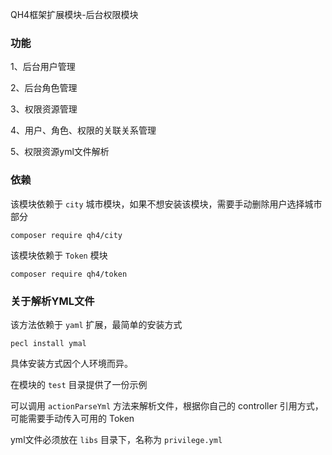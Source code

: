 QH4框架扩展模块-后台权限模块

### 功能
1、后台用户管理

2、后台角色管理

3、权限资源管理

4、用户、角色、权限的关联关系管理

5、权限资源yml文件解析

### 依赖
该模块依赖于 `city` 城市模块，如果不想安装该模块，需要手动删除用户选择城市部分
```
composer require qh4/city
```
该模块依赖于 `Token` 模块
```
composer require qh4/token
```

### 关于解析YML文件

该方法依赖于 `yaml` 扩展，最简单的安装方式
```
pecl install ymal
```
具体安装方式因个人环境而异。

在模块的 `test` 目录提供了一份示例

可以调用 `actionParseYml` 方法来解析文件，根据你自己的 controller 引用方式，可能需要手动传入可用的 Token

yml文件必须放在 `libs` 目录下，名称为 `privilege.yml`

